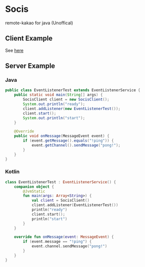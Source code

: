 # Socis
remote-kakao for java (Unoffical)

## Client Example
See [here](https://github.com/remote-kakao/core-client/releases)

## Server Example
### Java
```java
public class EventListenerTest extends EventListenerService {
    public static void main(String[] args) {
        SocisClient client = new SocisClient();
        System.out.println("ready");
        client.addListener(new EventListenerTest());
        client.start();
        System.out.println("start");
    }

    @Override
    public void onMessage(MessageEvent event) {
        if (event.getMessage().equals("!ping")) {
            event.getChannel().sendMessage("pong!");
        }
    }
}
```

### Kotlin
```kotlin
class EventListenerTest : EventListenerService() {
    companion object {
        @JvmStatic
        fun main(args: Array<String>) {
            val client = SocisClient()
            client.addListener(EventListenerTest())
            println("ready")
            client.start();
            println("start")
        }
    }

    override fun onMessage(event: MessageEvent) {
        if (event.message == "!ping") {
            event.channel.sendMessage("pong!")
        }
    }
}
```
